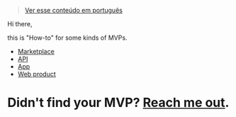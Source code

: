 > [Ver esse conteúdo em português](./pt-br)

Hi there,

this is "How-to" for some kinds of MVPs. 

  * [Marketplace](./marketplace)
  * [API](./api)
  * [App](./app)
  * [Web product](./web-product)
  
  
# Didn't find your MVP? [Reach me out](https://twitter.com/efremfilho).
